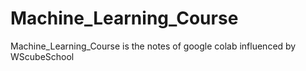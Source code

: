 # Machine_Learning_Course
Machine_Learning_Course is the notes of google colab influenced by WScubeSchool 
